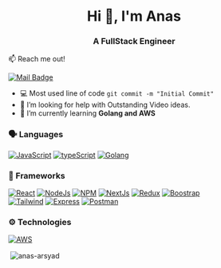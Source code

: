 
<h1 align="center">Hi 👋, I'm Anas</h1>
<h3 align="center">A FullStack Engineer</h3>

:mailbox: Reach me out!

 [![Mail Badge](https://img.shields.io/badge/anas--arsyad-c0392b?style=flat&labelColor=c0392b&logo=gmail&logoColor=white)](mailto:anasarsyad10@gmail.com)

- :computer: Most used line of code `git commit -m "Initial Commit"`
- 🤔 I’m looking for help with Outstanding Video ideas.
- 🌱 I’m currently learning **Golang and AWS**


### 🗣️ Languages
[![JavaScript](https://img.shields.io/badge/JavaScript-323330?style=for-the-badge&logo=javascript&logoColor=F7DF1E)](#)
[![typeScript](https://img.shields.io/badge/TypeScript-007ACC?style=for-the-badge&logo=typescript&logoColor=white)](#)
[![Golang](https://img.shields.io/badge/Go--lang-00ADD8?style=for-the-badge&logo=go&logoColor=blue)](#)

### 🚀 Frameworks
[![React](https://img.shields.io/badge/React-20232A?style=for-the-badge&logo=react&logoColor=61DAFB)](#)
[![NodeJs](https://img.shields.io/badge/Node.js-339933?style=for-the-badge&logo=nodedotjs&logoColor=white)](#)
[![NPM](https://img.shields.io/badge/npm-CB3837?style=for-the-badge&logo=npm&logoColor=white)](#)
[![NextJs](https://img.shields.io/badge/next.js-000000?style=for-the-badge&logo=nextdotjs&logoColor=white)](#)
[![Redux](https://img.shields.io/badge/Redux-593D88?style=for-the-badge&logo=redux&logoColor=white)](#)
[![Boostrap](https://img.shields.io/badge/Bootstrap-563D7C?style=for-the-badge&logo=bootstrap&logoColor=white)](#)\
[![Tailwind](https://img.shields.io/badge/Tailwind_CSS-38B2AC?style=for-the-badge&logo=tailwind-css&logoColor=white)](#)
[![Express](https://img.shields.io/badge/Express.js-000000?style=for-the-badge&logo=express&logoColor=white)](#)
[![Postman](https://img.shields.io/badge/Postman-FF6C37?style=for-the-badge&logo=Postman&logoColor=white)](#)

### ⚙️ Technologies
[![AWS](https://img.shields.io/badge/Amazon_AWS-232F3E?style=for-the-badge&logo=amazon-aws&logoColor=blue)](#)


<p>&nbsp;<img align="center" src="https://github-readme-stats.vercel.app/api?username=anas-arsyad&show_icons=true&locale=en" alt="anas-arsyad" /></p>
